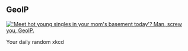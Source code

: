 ## GeoIP
[!['Meet hot young singles in your mom's basement today'? Man, screw you, GeoIP.](https://imgs.xkcd.com/comics/geoip.png)](https://xkcd.com/713/ "'Meet hot young singles in your mom's basement today'? Man, screw you, GeoIP.")

Your daily random xkcd
